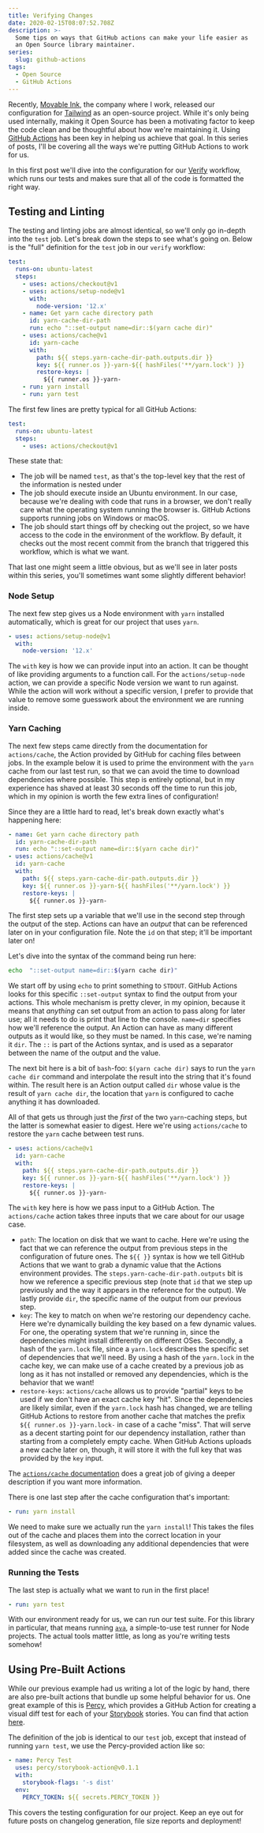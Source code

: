 ```yaml
---
title: Verifying Changes
date: 2020-02-15T08:07:52.708Z
description: >-
  Some tips on ways that GitHub actions can make your life easier as
  an Open Source library maintainer.
series:
  slug: github-actions
tags:
  - Open Source
  - GitHub Actions
---
```


Recently, [Movable Ink](https://movableink.com/), the company where I work, released our configuration for [Tailwind](https://tailwindcss.com/) as an open-source project. While it's only being used internally, making it Open Source has been a motivating factor to keep the code clean and be thoughtful about how we're maintaining it. Using [GitHub Actions](https://help.github.com/en/actions/getting-started-with-github-actions/about-github-actions) has been key in helping us achieve that goal. In this series of posts, I'll be covering all the ways we're putting GitHub Actions to work for us.

In this first post we'll dive into the configuration for our [Verify](https://github.com/movableink/tailwind-config/blob/612bb35be17c4b4c82ee782502d0d8be716326fc/.github/workflows/verify.yml) workflow, which runs our tests and makes sure that all of the code is formatted the right way.

## Testing and Linting

The testing and linting jobs are almost identical, so we'll only go in-depth into the `test` job. Let's break down the steps to see what's going on. Below is the "full" definition for the `test` job in our `verify` workflow:

```yaml
test:
  runs-on: ubuntu-latest
  steps:
    - uses: actions/checkout@v1
    - uses: actions/setup-node@v1
      with:
        node-version: '12.x'
    - name: Get yarn cache directory path
      id: yarn-cache-dir-path
      run: echo "::set-output name=dir::$(yarn cache dir)"
    - uses: actions/cache@v1
      id: yarn-cache
      with:
        path: ${{ steps.yarn-cache-dir-path.outputs.dir }}
        key: ${{ runner.os }}-yarn-${{ hashFiles('**/yarn.lock') }}
        restore-keys: |
          ${{ runner.os }}-yarn-
    - run: yarn install
    - run: yarn test
```

The first few lines are pretty typical for all GitHub Actions:

```yaml
test:
  runs-on: ubuntu-latest
  steps:
    - uses: actions/checkout@v1
```

These state that:

- The job will be named `test`, as that's the top-level key that the rest of the information is nested under
- The job should execute inside an Ubuntu environment. In our case, because we're dealing with code that runs in a browser, we don't really care what the operating system running the browser is. GitHub Actions supports running jobs on Windows or macOS.
- The job should start things off by checking out the project, so we have access to the code in the environment of the workflow. By default, it checks out the most recent commit from the branch that triggered this workflow, which is what we want.

That last one might seem a little obvious, but as we'll see in later posts within this series, you'll sometimes want some slightly different behavior!

### Node Setup

The next few step gives us a Node environment with `yarn` installed automatically, which is great for our project that uses `yarn`.

```yaml
- uses: actions/setup-node@v1
  with:
    node-version: '12.x'
```

The `with` key is how we can provide input into an action. It can be thought of like providing arguments to a function call. For the `actions/setup-node` action, we can provide a specific Node version we want to run against. While the action will work without a specific version, I prefer to provide that value to remove some guesswork about the environment we are running inside.

### Yarn Caching

The next few steps came directly from the documentation for `actions/cache`, the Action provided by GitHub for caching files between jobs. In the example below it is used to prime the environment with the `yarn` cache from our last test run, so that we can avoid the time to download dependencies where possible. This step is entirely optional, but in my experience has shaved at least 30 seconds off the time to run this job, which in my opinion is worth the few extra lines of configuration!

Since they are a little hard to read, let's break down exactly what's happening here:

```yaml
- name: Get yarn cache directory path
  id: yarn-cache-dir-path
  run: echo "::set-output name=dir::$(yarn cache dir)"
- uses: actions/cache@v1
  id: yarn-cache
  with:
    path: ${{ steps.yarn-cache-dir-path.outputs.dir }}
    key: ${{ runner.os }}-yarn-${{ hashFiles('**/yarn.lock') }}
    restore-keys: |
      ${{ runner.os }}-yarn-
```

The first step sets up a variable that we'll use in the second step through the output of the step. Actions can have an _output_ that can be referenced later on in your configuration file. Note the `id` on that step; it'll be important later on!

Let's dive into the syntax of the command being run here:

```bash
echo  "::set-output name=dir::$(yarn cache dir)"
```

We start off by using `echo` to print something to `STDOUT`. GitHub Actions looks for this specific `::set-output` syntax to find the output from your actions. This whole mechanism is pretty clever, in my opinion, because it means that _anything_ can set output from an action to pass along for later use; all it needs to do is print that line to the console.
`name=dir` specifies how we'll reference the output. An Action can have as many different outputs as it would like, so they must be named. In this case, we're naming it `dir`. The `::` is part of the Actions syntax, and is used as a separator between the name of the output and the value.

The next bit here is a bit of `bash`-foo: `$(yarn cache dir)` says to run the `yarn cache dir` command and interpolate the result into the string that it's found within. The result here is an Action output called `dir` whose value is the result of `yarn cache dir`, the location that `yarn` is configured to cache anything it has downloaded.

All of that gets us through just the _first_ of the two `yarn`-caching steps, but the latter is somewhat easier to digest. Here we're using `actions/cache` to restore the `yarn` cache between test runs.

```yaml
- uses: actions/cache@v1
  id: yarn-cache
  with:
    path: ${{ steps.yarn-cache-dir-path.outputs.dir }}
    key: ${{ runner.os }}-yarn-${{ hashFiles('**/yarn.lock') }}
    restore-keys: |
      ${{ runner.os }}-yarn-
```

The `with` key here is how we pass input to a GitHub Action. The `actions/cache` action takes three inputs that we care about for our usage case.

- `path`: The location on disk that we want to cache. Here we're using the fact that we can reference the output from previous steps in the configuration of future ones. The `${{ }}` syntax is how we tell GitHub Actions that we want to grab a dynamic value that the Actions environment provides. The `steps.yarn-cache-dir-path.outputs` bit is how we reference a specific previous step (note that `id` that we step up previously and the way it appears in the reference for the output). We lastly provide `dir`, the specific name of the output from our previous step.
- `key`: The key to match on when we're restoring our dependency cache. Here we're dynamically building the key based on a few dynamic values. For one, the operating system that we're running in, since the dependencies might install differently on different OSes. Secondly, a hash of the `yarn.lock` file, since a `yarn.lock` describes the specific set of dependencies that we'll need. By using a hash of the `yarn.lock` in the cache key, we can make use of a cache created by a previous job as long as it has not installed or removed any dependencies, which is the behavior that we want!
- `restore-keys`: `actions/cache` allows us to provide "partial" keys to be used if we don't have an exact cache key "hit". Since the dependencies are likely similar, even if the `yarn.lock` hash has changed, we are telling GitHub Actions to restore from another cache that matches the prefix `${{ runner.os }}-yarn.lock-` in case of a cache "miss". That will serve as a decent starting point for our dependency installation, rather than starting from a completely empty cache. When GitHub Actions uploads a new cache later on, though, it will store it with the full key that was provided by the `key` input.

The [`actions/cache` documentation](https://help.github.com/en/actions/configuring-and-managing-workflows/caching-dependencies-to-speed-up-workflows) does a great job of giving a deeper description if you want more information.

There is one last step after the cache configuration that's important:

```yaml
- run: yarn install
```

We need to make sure we actually run the `yarn install`! This takes the files out of the cache and places them into the correct location in your filesystem, as well as downloading any additional dependencies that were added since the cache was created.

### Running the Tests

The last step is actually what we want to run in the first place!

```yaml
- run: yarn test
```

With our environment ready for us, we can run our test suite. For this library in particular, that means running [`ava`](https://github.com/avajs/ava), a simple-to-use test runner for Node projects. The actual tools matter little, as long as you're writing tests somehow!

## Using Pre-Built Actions

While our previous example had us writing a lot of the logic by hand, there are also pre-built actions that bundle up some helpful behavior for us. One great example of this is [Percy](https://percy.io/), which provides a GitHub Action for creating a visual diff test for each of your [Storybook](https://storybook.js.org/) stories. You can find that action [here](https://github.com/percy/storybook-action).

The definition of the job is identical to our `test` job, except that instead of running `yarn test`, we use the Percy-provided action like so:

```yaml
- name: Percy Test
  uses: percy/storybook-action@v0.1.1
  with:
    storybook-flags: '-s dist'
  env:
    PERCY_TOKEN: ${{ secrets.PERCY_TOKEN }}
```

This covers the testing configuration for our project. Keep an eye out for future posts on changelog generation, file size reports and deployment!
